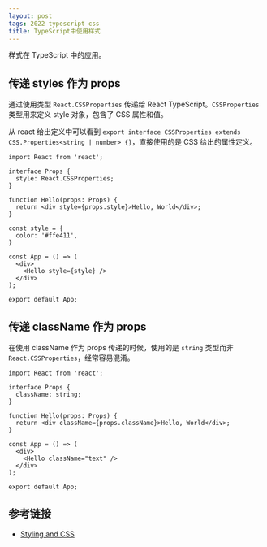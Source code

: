 ```yaml
---
layout: post
tags: 2022 typescript css
title: TypeScript中使用样式
---
```


样式在 TypeScript 中的应用。

## 传递 styles 作为 props

通过使用类型 `React.CSSProperties` 传递给 React TypeScript。`CSSProperties` 类型用来定义 style 对象，包含了 CSS 属性和值。

从 react 给出定义中可以看到 `export interface CSSProperties extends CSS.Properties<string | number> {}`，直接使用的是 CSS 给出的属性定义。

```tsx
import React from 'react';

interface Props {
  style: React.CSSProperties;
}

function Hello(props: Props) {
  return <div style={props.style}>Hello, World</div>;
}

const style = {
  color: '#ffe411',
}

const App = () => (
  <div>
    <Hello style={style} />
  </div>
);

export default App;
```

## 传递 className 作为 props

在使用 className 作为 props 传递的时候，使用的是 `string` 类型而非 `React.CSSProperties`，经常容易混淆。

```tsx
import React from 'react';

interface Props {
  className: string;
}

function Hello(props: Props) {
  return <div className={props.className}>Hello, World</div>;
}

const App = () => (
  <div>
    <Hello className="text" />
  </div>
);

export default App;
```

## 参考链接

- [Styling and CSS](https://reactjs.org/docs/faq-styling.html)
